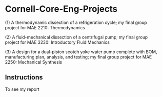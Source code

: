 # Cornell-Core-Eng-Projects
(1) A thermodynamic dissection of a refrigeration cycle; my final group project for MAE 2210: Thermodynamics

(2) A fluid-mechanical dissection of a centrifugal pump; my final group project for MAE 3230: Introductory Fluid Mechanics

(3) A design for a dual-piston scotch yoke water pump complete with BOM, manufacturing plan, analysis, and testing; my final group project for MAE 2250: Mechanical Synthesis

## Instructions
To see my report
